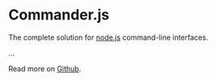 # Commander.js

The complete solution for [node.js](http://nodejs.org) command-line interfaces.

...

Read more on [Github](https://github.com/tj/commander.js).
